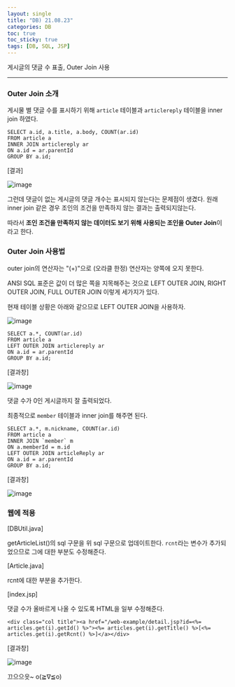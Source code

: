 ```yaml
---
layout: single
title: "DB) 21.08.23"
categories: DB
toc: true
toc_sticky: true
tags: [DB, SQL, JSP]
---
```


게시글의 댓글 수 표출, Outer Join 사용

***
### Outer Join 소개

게시물 별 댓글 수를 표시하기 위해 `article` 테이블과 `articlereply` 테이블을 inner join 하였다. 

```
SELECT a.id, a.title, a.body, COUNT(ar.id)
FROM article a
INNER JOIN articlereply ar
ON a.id = ar.parentId
GROUP BY a.id;
```
[결과]

![image](https://user-images.githubusercontent.com/52832956/130356005-78cbc145-e013-47c2-8d84-277518a7dee4.png)

그런데 댓글이 없는 게시글의 댓글 개수는 표시되지 않는다는 문제점이 생겼다. 원래 inner join 같은 경우 조인의 조건을 만족하지 않는 결과는 출력되지않는다.

따라서 **조인 조건을 만족하지 않는 데이터도 보기 위해 사용되는 조인을 Outer Join**이라고 한다.

### Outer Join 사용법

outer join의 연산자는 "(+)"으로 (오라클 한정) 연산자는 양쪽에 오지 못한다.

ANSI SQL 표준은 값이 더 많은 쪽을 지목해주는 것으로 LEFT OUTER JOIN, RIGHT OUTER JOIN, FULL OUTER JOIN 이렇게 세가지가 있다.

현재 테이블 상황은 아래와 같으므로 LEFT OUTER JOIN을 사용하자.

![image](https://user-images.githubusercontent.com/52832956/130356308-ef31c29c-dcb5-4ab3-8ef3-52ff8488c773.png)

```
SELECT a.*, COUNT(ar.id)
FROM article a
LEFT OUTER JOIN articlereply ar
ON a.id = ar.parentId
GROUP BY a.id;
```

[결과창]

![image](https://user-images.githubusercontent.com/52832956/130356352-1da1d9c3-1197-4284-b84d-318741e32db4.png)

댓글 수가 0인 게시글까지 잘 출력되었다.

최종적으로 `member` 테이블과 inner join를 해주면 된다.

```
SELECT a.*, m.nickname, COUNT(ar.id)
FROM article a
INNER JOIN `member` m
ON a.memberId = m.id
LEFT OUTER JOIN articleReply ar 
ON a.id = ar.parentId
GROUP BY a.id;
```
[결과창]

![image](https://user-images.githubusercontent.com/52832956/130356387-aa25d59e-56ec-4ea6-a479-9419914da6d7.png)

### 웹에 적용

[DBUtil.java]

getArticleList()의 sql 구문을 위 sql 구문으로 업데이트한다. `rcnt`라는 변수가 추가되었으므로 그에 대한 부분도 수정해준다.

[Article.java]

rcnt에 대한 부분을 추가한다.

[index.jsp]

댓글 수가 올바르게 나올 수 있도록 HTML을 일부 수정해준다.

```
<div class="col title"><a href="/web-example/detail.jsp?id=<%= articles.get(i).getId() %>"><%= articles.get(i).getTitle() %>[<%= articles.get(i).getRcnt() %>]</a></div>
```

[결과창]

![image](https://user-images.githubusercontent.com/52832956/130356737-509ef625-9b6e-49db-9771-270cb417f565.png)


끄으으읏~ o(≧∇≦o)

